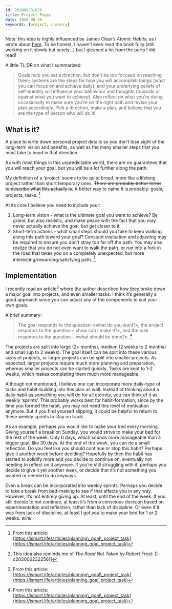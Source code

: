 ```yaml
---
id: 202008201826
title: Project Pages
date: 2020-08-20
keywords: [project, nursery]
---
```


Note: this idea is highly influenced by James Clear’s *Atomic Habits*, as I wrote about [here](https://www.reddit.com/r/1000daysofpractice/comments/ehxqqs/a_little_personal_note_on_goals/). To be honest, I haven’t even read the book fully (still working on it slowly but surely…) but I gleaned a lot from the parts I did read!

A little TL;DR on what I summarized:
> Goals help you set a direction, but don't be too focused on reaching them; systems are the steps for how you will accomplish things (what you can focus on and achieve daily); and your underlying beliefs of self-identity will influence your behaviour and thoughts (towards or against what you want to achieve). Also reflect on what you're doing occasionally to make sure you're on the right path and revise your plan accordingly.
> Pick a direction, make a plan, and believe that you are the type of person who will do it!

## What is it?
A place to write down personal project details so you don’t lose sight of the long-term vision and benefits, as well as the many smaller steps that you must take to head in that direction. 

As with most things in this unpredictable world, there are no guarantees that you will reach your goal, but you will be a lot further along the path.

My definition of a ‘project’ seems to be quite broad, more like a lifelong project rather than short temporary ones. ~~There are probably better terms to describe what this actually is.~~ A better way to name it is probably: goals, projects, tasks. [^2]

At its core I believe you need to include your:
1. Long-term vision - what is the ultimate goal you want to achieve? Be grand, but also realistic, and make peace with the fact that you may never actually achieve the goal, but get closer to it.
2. Short-term actions - what small steps should you take to keep walking along this path toward your goal? Constant evaluation and adjusting may be required to ensure you don’t stray too far off the path. You may also realize that you do not even want to walk the path, or run into a fork in the road that takes you on a completely unexpected, but more interesting/rewarding/satisfying path. [^1]

## Implementation
I recently read an article[^2] where the author described how they broke down a major goal into projects, and even smaller tasks. I think it’s generally a good approach since you can adjust any of the components to suit your own goals.

A brief summary:
> The goal responds to the question: «what do you want?», the project responds to the question – «how can I make it?», and the task responds to the question – «what should be done?». [^2]

The projects are split into large (2+ months), medium (2 weeks to 2 months) and small (up to 2 weeks). The goal itself can be split into these various sizes of projects, or larger projects can be split into smaller projects. As expected, larger projects require much more planning and preparation, whereas smaller projects can be started quickly. Tasks are kept to 1-2 weeks, which makes completing them much more manageable. 

Although not mentioned, I believe one can incorporate more daily-type of tasks and habit-building into this plan as well. Instead of thinking about a daily habit as something you will do for all eternity, you can think of it as weekly ‘sprints’. This probably works best for habit-formation, since by the time you formed the habit, you may not need this level of motivation anymore. But if you find yourself slipping, it could be helpful to return to these weekly sprints to stay on track. 

As an example, perhaps you would like to make your bed every morning. Giving yourself a break on Sunday, you would strive to make your bed for the rest of the week. Only 6 days, which sounds more manageable than a bigger goal, like 30 days. At the end of the week, you can do a small reflection. Do you feel like you should continue or stop this habit? Perhaps give it another week before deciding? Hopefully by then the habit has started to solidify more and you decide to continue on, eventually not needing to reflect on it anymore. If you’re still struggling with it, perhaps you decide to give it yet another week, or decide that it’s not something you wanted or needed to do anyways. 

Even a break can be incorporated into weekly sprints. Perhaps you decide to take a break from bed-making to see if that affects you in any way. However, it’s not entirely giving up. At least, until the end of the week. If you still decide to not continue, at least it’s from a conscious decision based on experimentation and reflection, rather than lack of discipline. Or even if it was from lack of discipline, at least I got you to make your bed for 1 or 2 weeks. *wink*

[^1]: This idea also reminds me of *The Road Not Taken* by Robert Frost: [[-c202006232256]]
[^2]: From this article: [https://ismart.life/articles/planning\_goal\_project_task](https://ismart.life/articles/planning_goal_project_task)